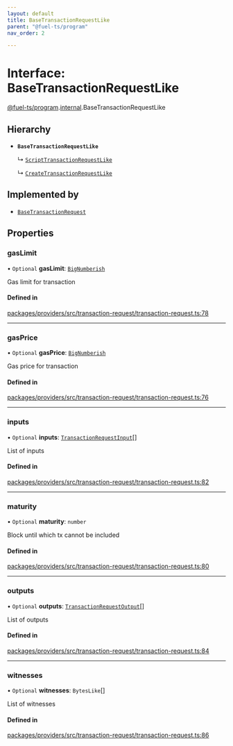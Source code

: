 ```yaml
---
layout: default
title: BaseTransactionRequestLike
parent: "@fuel-ts/program"
nav_order: 2

---
```


# Interface: BaseTransactionRequestLike

[@fuel-ts/program](../index.md).[internal](../namespaces/internal.md).BaseTransactionRequestLike

## Hierarchy

- **`BaseTransactionRequestLike`**

  ↳ [`ScriptTransactionRequestLike`](internal-ScriptTransactionRequestLike.md)

  ↳ [`CreateTransactionRequestLike`](internal-CreateTransactionRequestLike.md)

## Implemented by

- [`BaseTransactionRequest`](../classes/internal-BaseTransactionRequest.md)

## Properties

### gasLimit

• `Optional` **gasLimit**: [`BigNumberish`](../namespaces/internal.md#bignumberish)

Gas limit for transaction

#### Defined in

[packages/providers/src/transaction-request/transaction-request.ts:78](https://github.com/FuelLabs/fuels-ts/blob/master/packages/providers/src/transaction-request/transaction-request.ts#L78)

___

### gasPrice

• `Optional` **gasPrice**: [`BigNumberish`](../namespaces/internal.md#bignumberish)

Gas price for transaction

#### Defined in

[packages/providers/src/transaction-request/transaction-request.ts:76](https://github.com/FuelLabs/fuels-ts/blob/master/packages/providers/src/transaction-request/transaction-request.ts#L76)

___

### inputs

• `Optional` **inputs**: [`TransactionRequestInput`](../namespaces/internal.md#transactionrequestinput)[]

List of inputs

#### Defined in

[packages/providers/src/transaction-request/transaction-request.ts:82](https://github.com/FuelLabs/fuels-ts/blob/master/packages/providers/src/transaction-request/transaction-request.ts#L82)

___

### maturity

• `Optional` **maturity**: `number`

Block until which tx cannot be included

#### Defined in

[packages/providers/src/transaction-request/transaction-request.ts:80](https://github.com/FuelLabs/fuels-ts/blob/master/packages/providers/src/transaction-request/transaction-request.ts#L80)

___

### outputs

• `Optional` **outputs**: [`TransactionRequestOutput`](../namespaces/internal.md#transactionrequestoutput)[]

List of outputs

#### Defined in

[packages/providers/src/transaction-request/transaction-request.ts:84](https://github.com/FuelLabs/fuels-ts/blob/master/packages/providers/src/transaction-request/transaction-request.ts#L84)

___

### witnesses

• `Optional` **witnesses**: `BytesLike`[]

List of witnesses

#### Defined in

[packages/providers/src/transaction-request/transaction-request.ts:86](https://github.com/FuelLabs/fuels-ts/blob/master/packages/providers/src/transaction-request/transaction-request.ts#L86)
